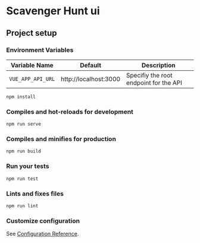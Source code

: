 # Scavenger Hunt ui

## Project setup

### Environment Variables

| Variable Name     | Default               | Description                            |
| ----------------- | --------------------- | -------------------------------------- |
| `VUE_APP_API_URL` | http://localhost:3000 | Specifiy the root endpoint for the API |

```
npm install
```

### Compiles and hot-reloads for development
```
npm run serve
```

### Compiles and minifies for production
```
npm run build
```

### Run your tests
```
npm run test
```

### Lints and fixes files
```
npm run lint
```

### Customize configuration
See [Configuration Reference](https://cli.vuejs.org/config/).

